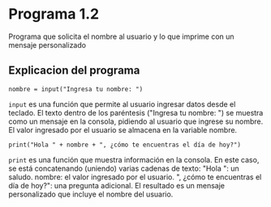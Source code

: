 # Programa 1.2
Programa que solicita el nombre al usuario y lo que imprime con un mensaje personalizado
## Explicacion del programa

```
nombre = input("Ingresa tu nombre: ")
```

```input``` es una función que permite al usuario ingresar datos desde el teclado.
El texto dentro de los paréntesis ("Ingresa tu nombre: ") se muestra como un mensaje en la consola, pidiendo al usuario que ingrese su nombre.
El valor ingresado por el usuario se almacena en la variable nombre.

```
print("Hola " + nombre + ", ¿cómo te encuentras el día de hoy?")
```

```print``` es una función que muestra información en la consola.
En este caso, se está concatenando (uniendo) varias cadenas de texto:
"Hola ": un saludo.
nombre: el valor ingresado por el usuario.
", ¿cómo te encuentras el día de hoy?": una pregunta adicional.
El resultado es un mensaje personalizado que incluye el nombre del usuario.
